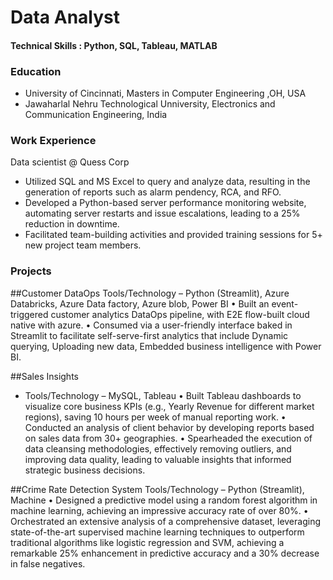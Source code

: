 # Data Analyst

#### Technical Skills : Python, SQL, Tableau, MATLAB

### Education
- University of Cincinnati, Masters in Computer Engineering ,OH, USA
- Jawaharlal Nehru Technological Unniversity, Electronics and Communication Engineering, India

### Work Experience
Data scientist @ Quess Corp 
- Utilized SQL and MS Excel to query and analyze data, resulting in the generation of reports such as alarm pendency, RCA, and RFO.
- Developed a Python-based server performance monitoring website, automating server restarts and issue escalations, leading to a 25% reduction in downtime.
- Facilitated team-building activities and provided training sessions for 5+ new project team members.
### Projects
##Customer DataOps
Tools/Technology – Python (Streamlit), Azure Databricks, Azure Data factory, Azure blob, Power BI
• Built an event-triggered customer analytics DataOps pipeline, with E2E flow-built cloud native with azure.
• Consumed via a user-friendly interface baked in Streamlit to facilitate self-serve-first analytics that include Dynamic
querying, Uploading new data, Embedded business intelligence with Power BI.

##Sales Insights
- Tools/Technology – MySQL, Tableau
• Built Tableau dashboards to visualize core business KPIs (e.g., Yearly Revenue for different market regions), saving 10 hours per week of manual reporting work.
• Conducted an analysis of client behavior by developing reports based on sales data from 30+ geographies.
• Spearheaded the execution of data cleansing methodologies, effectively removing outliers, and improving data quality,
leading to valuable insights that informed strategic business decisions.

##Crime Rate Detection System
Tools/Technology – Python (Streamlit), Machine
• Designed a predictive model using a random forest algorithm in machine learning, achieving an impressive accuracy rate of over 80%.
• Orchestrated an extensive analysis of a comprehensive dataset, leveraging state-of-the-art supervised machine learning techniques to outperform traditional algorithms like logistic regression and SVM, achieving a remarkable 25% enhancement in predictive accuracy and a 30% decrease in false negatives.


